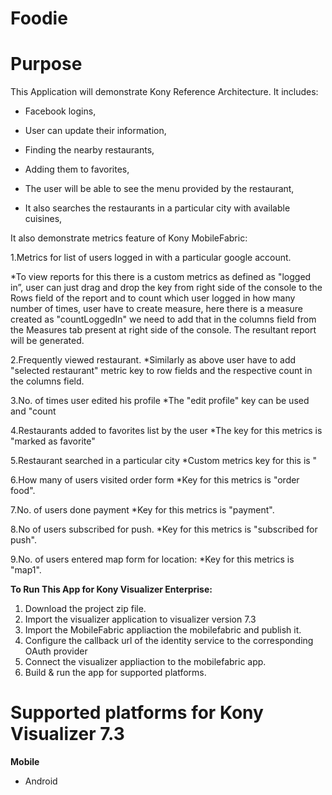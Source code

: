 Foodie
===============
# Purpose
This Application will demonstrate Kony Reference Architecture.
It includes:

* Facebook logins,

* User can update their information,

* Finding the nearby restaurants,

* Adding them to favorites,

* The user will be able to see the menu provided by the restaurant,

* It also searches the restaurants in a particular city with available cuisines,

It also demonstrate metrics feature of Kony MobileFabric:

1.Metrics for list of users logged in with a particular google account.

  *To view reports for this there is a custom metrics as defined as "logged in”, user can just drag and drop      the key from right side of the console to the Rows field of the report and to count which user logged in how many number of times, user   have to create measure, here there is a measure created as   "countLoggedIn" we need to add that in the columns field from the Measures tab present at right side of the console. The resultant report will be generated.
  
2.Frequently viewed restaurant.
   *Similarly as above user have to add "selected restaurant" metric key to row fields and the respective            count in the columns field.
   
3.No. of times user edited his profile
   *The "edit profile" key can be used and "count
   
4.Restaurants added to favorites list by the user
   *The key for this metrics is "marked as favorite"
   
5.Restaurant searched in a particular city
  *Custom metrics key for this is " 
  
6.How many of users visited order form
   *Key for this metrics is "order food".
   
7.No. of users done payment
   *Key for this metrics is "payment".
   
8.No of users subscribed for push.
   *Key for this metrics is "subscribed for push".
   
9.No. of users entered map form for location: *Key for this metrics is "map1".

**To Run This App for Kony Visualizer Enterprise:**

1. Download the project zip file.
2. Import the visualizer application to visualizer version 7.3
3. Import the MobileFabric appliaction the mobilefabric and publish it.
4. Configure the callback url of the identity service to the corresponding OAuth provider
5. Connect the visualizer appliaction to the mobilefabric app.
6. Build & run the app for supported platforms.

# Supported platforms for Kony Visualizer 7.3
**Mobile**
 * Android
